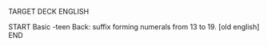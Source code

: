 TARGET DECK
ENGLISH

START
Basic
-teen
Back: suffix forming numerals from 13 to 19. [old english]
END
